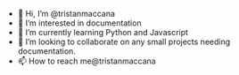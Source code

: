 - 👋 Hi, I’m @tristanmaccana
- 👀 I’m interested in documentation
- 🌱 I’m currently learning Python and Javascript
- 💞️ I’m looking to collaborate on any small projects needing documentation.
- 📫 How to reach me@tristanmaccana

<!---
tristanmaccana/tristanmaccana is a ✨ special ✨ repository because its `README.md` (this file) appears on your GitHub profile.
You can click the Preview link to take a look at your changes.
--->
